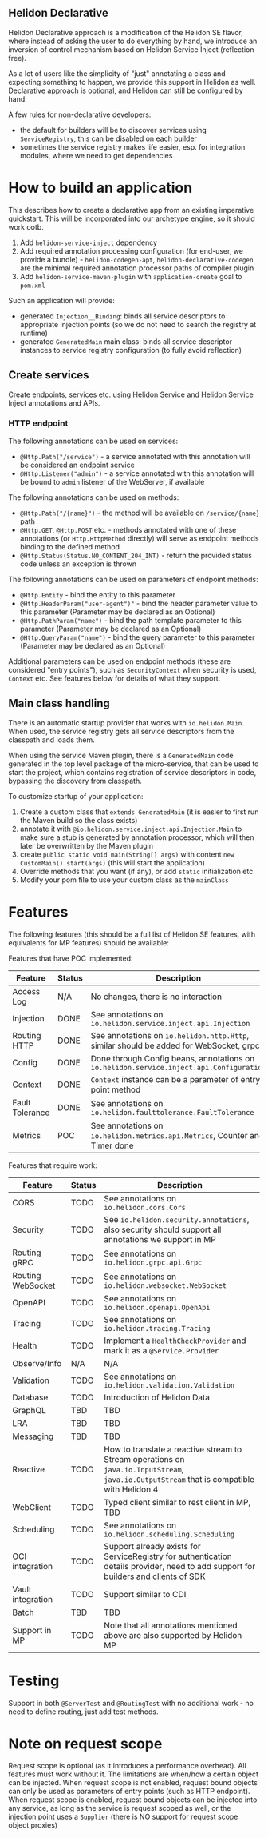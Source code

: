 Helidon Declarative
----

Helidon Declarative approach is a modification of the Helidon SE flavor, where instead of asking the user to do everything by
hand, we introduce an inversion of control mechanism based on Helidon Service Inject (reflection free).

As a lot of users like the simplicity of "just" annotating a class and expecting something to happen, we provide this support
in Helidon as well. Declarative approach is optional, and Helidon can still be configured by hand.

A few rules for non-declarative developers:

- the default for builders will be to discover services using `ServiceRegistry`, this can be disabled on each builder
- sometimes the service registry makes life easier, esp. for integration modules, where we need to get dependencies

# How to build an application

This describes how to create a declarative app from an existing imperative quickstart. This will be incorporated into our
archetype engine, so it should work ootb.

1. Add `helidon-service-inject` dependency
2. Add required annotation processing configuration (for end-user, we provide a
   bundle) - `helidon-codegen-apt`, `helidon-declarative-codegen` are the minimal required annotation processor paths of compiler
   plugin
3. Add `helidon-service-maven-plugin` with `application-create` goal to `pom.xml`

Such an application will provide:

- generated `Injection__Binding`: binds all service descriptors to appropriate injection points (so we do not need to search
  the registry at runtime)
- generated `GeneratedMain` main class: binds all service descriptor instances to service registry configuration (to fully avoid
  reflection)

## Create services

Create endpoints, services etc. using Helidon Service and Helidon Service Inject annotations and APIs.

### HTTP endpoint

The following annotations can be used on services:

- `@Http.Path("/service")` - a service annotated with this annotation will be considered an endpoint service
- `@Http.Listener("admin")` - a service annotated with this annotation will be bound to `admin` listener of the WebServer, if
  available

The following annotations can be used on methods:

- `@Http.Path("/{name}")` - the method will be available on `/service/{name}` path
- `@Http.GET`, `@Http.POST` etc. - methods annotated with one of these annotations (or `Http.HttpMethod` directly) will serve as
  endpoint methods binding to the defined method
- `@Http.Status(Status.NO_CONTENT_204_INT)` - return the provided status code unless an exception is thrown

The following annotations can be used on parameters of endpoint methods:

- `@Http.Entity` - bind the entity to this parameter
- `@Http.HeaderParam("user-agent")"` - bind the header parameter value to this parameter (Parameter may be declared as an Optional<X>)
- `@Http.PathParam("name")` - bind the path template parameter to this parameter (Parameter may be declared as an Optional<X>)
- `@Http.QueryParam("name")` - bind the query parameter to this parameter (Parameter may be declared as an Optional<X>)

Additional parameters can be used on endpoint methods (these are considered "entry points"), such as `SecurityContext` when
security is used, `Context` etc. See features below for details of what they support.

## Main class handling

There is an automatic startup provider that works with `io.helidon.Main`. When used, the service registry
gets all service descriptors from the classpath and loads them.

When using the service Maven plugin, there is a `GeneratedMain` code generated in the top level package of the micro-service, that
can be used to start the project, which contains registration of service descriptors in code, bypassing the discovery from
classpath.

To customize startup of your application:

1. Create a custom class that `extends GeneratedMain` (it is easier to first run the Maven build so the class exists)
2. annotate it with `@io.helidon.service.inject.api.Injection.Main` to make sure a stub is generated by annotation processor,
   which will then later be overwritten by the Maven plugin
3. create `public static void main(String[] args)` with content `new CustomMain().start(args)` (this will start the application)
4. Override methods that you want (if any), or add `static` initialization etc.
5. Modify your pom file to use your custom class as the `mainClass`

# Features

The following features (this should be a full list of Helidon SE features, with equivalents for MP features) should be available:

Features that have POC implemented:

| Feature         | Status | Description                                                                             | 
|-----------------|--------|-----------------------------------------------------------------------------------------|
| Access Log      | N/A    | No changes, there is no interaction                                                     |
| Injection       | DONE   | See annotations on `io.helidon.service.inject.api.Injection`                            | 
| Routing HTTP    | DONE   | See annotations on `io.helidon.http.Http`, similar should be added for WebSocket, grpc  |
| Config          | DONE   | Done through Config beans, annotations on `io.helidon.service.inject.api.Configuration` |
| Context         | DONE   | `Context` instance can be a parameter of entry point method                             |
| Fault Tolerance | DONE   | See annotations on `io.helidon.faulttolerance.FaultTolerance`                           | 
| Metrics         | POC    | See annotations on `io.helidon.metrics.api.Metrics`, Counter and Timer done             |

Features that require work:

| Feature           | Status | Description                                                                                                                                | 
|-------------------|--------|--------------------------------------------------------------------------------------------------------------------------------------------|
| CORS              | TODO   | See annotations on `io.helidon.cors.Cors`                                                                                                  | 
| Security          | TODO   | See `io.helidon.security.annotations`, also security should support all annotations we support in MP                                       | 
| Routing gRPC      | TODO   | See annotations on `io.helidon.grpc.api.Grpc`                                                                                              | 
| Routing WebSocket | TODO   | See annotations on `io.helidon.websocket.WebSocket`                                                                                        | 
| OpenAPI           | TODO   | See annotations on `io.helidon.openapi.OpenApi`                                                                                            | 
| Tracing           | TODO   | See annotations on `io.helidon.tracing.Tracing`                                                                                            | 
| Health            | TODO   | Implement a `HealthCheckProvider` and mark it as a `@Service.Provider`                                                                     | 
| Observe/Info      | N/A    | N/A                                                                                                                                        | 
| Validation        | TODO   | See annotations on `io.helidon.validation.Validation`                                                                                      | 
| Database          | TODO   | Introduction of Helidon Data                                                                                                               | 
| GraphQL           | TBD    | TBD                                                                                                                                        | 
| LRA               | TBD    | TBD                                                                                                                                        | 
| Messaging         | TBD    | TBD                                                                                                                                        | 
| Reactive          | TODO   | How to translate a reactive stream to Stream operations on `java.io.InputStream`, `java.io.OutputStream` that is compatible with Helidon 4 | 
| WebClient         | TODO   | Typed client similar to rest client in MP, TBD                                                                                             | 
| Scheduling        | TODO   | See annotations on `io.helidon.scheduling.Scheduling`                                                                                      | 
| OCI integration   | TODO   | Support already exists for ServiceRegistry for authentication details provider, need to add support for builders and clients of SDK        | 
| Vault integration | TODO   | Support similar to CDI                                                                                                                     | 
| Batch             | TBD    | TBD                                                                                                                                        | 
| Support in MP     | TODO   | Note that all annotations mentioned above are also supported by Helidon MP                                                                 | 

# Testing

Support in both `@ServerTest` and `@RoutingTest` with no additional work - no need to define routing, just add test methods.

# Note on request scope

Request scope is optional (as it introduces a performance overhead). All features must work without it.
The limitations are when/how a certain object can be injected.
When request scope is not enabled, request bound objects can only be used as parameters of entry points (such as HTTP endpoint).
When request scope is enabled, request bound objects can be injected into any service, as long as the service is request scoped as
well, or the injection point uses a `Supplier` (there is NO support for request scope object proxies)